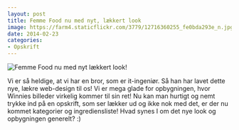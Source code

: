 ```yaml
---
layout: post
title: Femme Food nu med nyt, lækkert look
image: https://farm4.staticflickr.com/3779/12716360255_fe0bda293e_n.jpg
date: 2014-02-23
categories:
- Opskrift
---
```


![Femme Food nu med nyt lækkert look!](https://farm4.staticflickr.com/3779/12716360255_fe0bda293e_z.jpg)


Vi er så heldige, at vi har en bror, som er it-ingeniør. Så han har lavet dette nye, lækre web-design til os! Vi er mega glade for opbygningen, hvor Winnies billeder virkelig kommer til sin ret! Nu kan man hurtigt og nemt trykke ind på en opskrift, som ser lækker ud og ikke nok med det, er der nu kommet kategorier og ingrediensliste! Hvad synes I om det nye look og opbygningen generelt? :) 
